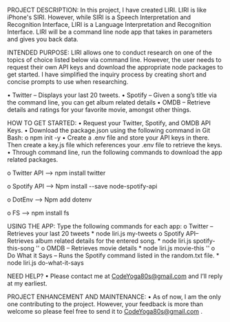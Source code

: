 PROJECT DESCRIPTION:
In this project, I have created LIRI.  LIRI is like iPhone's SIRI. However, while SIRI is a Speech Interpretation and Recognition Interface, LIRI is a Language Interpretation and Recognition Interface. LIRI will be a command line node app that takes in parameters and gives you back data.

INTENDED PURPOSE:
LIRI allows one to conduct research on one of the topics of choice listed below via command line.  However, the user needs to request their own API keys and download the appropriate node packages to get started.  I have simplified the inquiry process by creating short and concise prompts to use when researching.  

•	Twitter – Displays your last 20 tweets.
•	Spotify – Given a song’s title via the command line, you can get album related details
•	OMDB – Retrieve details and ratings for your favorite movie, amongst other things.

HOW TO GET STARTED:
•	Request your Twitter, Spotify, and OMDB API Keys.
•	Download the package.json using the following command in Git Bash:
  o	npm init -y
•	Create a .env file and store your API keys in there.  Then create a key.js file which references your .env file to retrieve the keys.
•	Through command line, run the following commands to download the app related packages.

  o	Twitter API
    -->	npm install twitter
    
  o	Spotify API
    -->	Npm install  --save node-spotify-api
    
  o	DotEnv
    -->	Npm add dotenv
    
  o	FS
    -->	npm install fs

USING THE APP:
Type the following commands for each app:
  o	Twitter – Retrieves your last 20 tweets
    *	node liri.js my-tweets
  o	Spotify API– Retrieves album related details for the entered song.
    *	node liri.js spotify-this-song '<song name here>'
  o	OMDB – Retrieves movie details
    *	node liri.js movie-this '<movie name here>'
  o	Do What it Says – Runs the Spotify command listed in the random.txt file.
    *	node liri.js do-what-it-says

NEED HELP?
•	Please contact me at CodeYoga80s@gmail.com and I’ll reply at my earliest.

PROJECT ENHANCEMENT AND MAINTENANCE:
•	As of now, I am the only one contributing to the project.  However, your feedback is more than welcome so please feel free to send it to CodeYoga80s@gmail.com .

